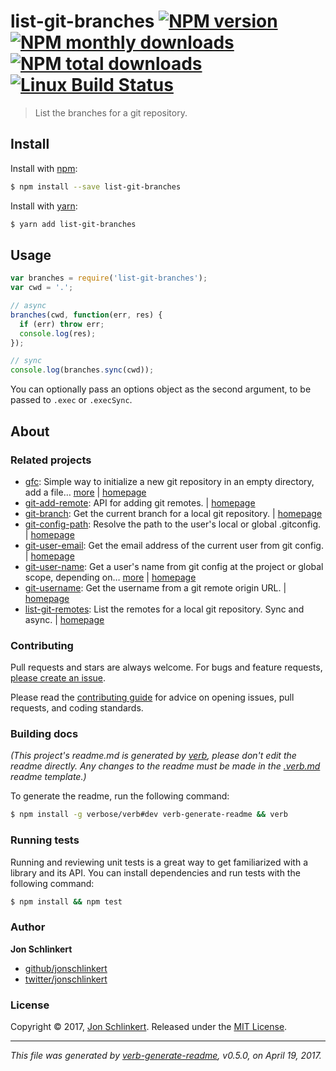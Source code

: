 # list-git-branches [![NPM version](https://img.shields.io/npm/v/list-git-branches.svg?style=flat)](https://www.npmjs.com/package/list-git-branches) [![NPM monthly downloads](https://img.shields.io/npm/dm/list-git-branches.svg?style=flat)](https://npmjs.org/package/list-git-branches)  [![NPM total downloads](https://img.shields.io/npm/dt/list-git-branches.svg?style=flat)](https://npmjs.org/package/list-git-branches) [![Linux Build Status](https://img.shields.io/travis/jonschlinkert/list-git-branches.svg?style=flat&label=Travis)](https://travis-ci.org/jonschlinkert/list-git-branches)

> List the branches for a git repository.

## Install

Install with [npm](https://www.npmjs.com/):

```sh
$ npm install --save list-git-branches
```

Install with [yarn](https://yarnpkg.com):

```sh
$ yarn add list-git-branches
```

## Usage

```js
var branches = require('list-git-branches');
var cwd = '.';

// async
branches(cwd, function(err, res) {
  if (err) throw err;
  console.log(res);
});

// sync
console.log(branches.sync(cwd));
```

You can optionally pass an options object as the second argument, to be passed to `.exec` or `.execSync`.

## About

### Related projects

* [gfc](https://www.npmjs.com/package/gfc): Simple way to initialize a new git repository in an empty directory, add a file… [more](https://github.com/jonschlinkert/gfc) | [homepage](https://github.com/jonschlinkert/gfc "Simple way to initialize a new git repository in an empty directory, add a file and do a first commit (or skip that part in a directory with files). Useful for unit tests and generators.")
* [git-add-remote](https://www.npmjs.com/package/git-add-remote): API for adding git remotes. | [homepage](https://github.com/jonschlinkert/git-add-remote "API for adding git remotes.")
* [git-branch](https://www.npmjs.com/package/git-branch): Get the current branch for a local git repository. | [homepage](https://github.com/jonschlinkert/git-branch "Get the current branch for a local git repository.")
* [git-config-path](https://www.npmjs.com/package/git-config-path): Resolve the path to the user's local or global .gitconfig. | [homepage](https://github.com/jonschlinkert/git-config-path "Resolve the path to the user's local or global .gitconfig.")
* [git-user-email](https://www.npmjs.com/package/git-user-email): Get the email address of the current user from git config. | [homepage](https://github.com/jonschlinkert/git-user-email "Get the email address of the current user from git config.")
* [git-user-name](https://www.npmjs.com/package/git-user-name): Get a user's name from git config at the project or global scope, depending on… [more](https://github.com/jonschlinkert/git-user-name) | [homepage](https://github.com/jonschlinkert/git-user-name "Get a user's name from git config at the project or global scope, depending on what git uses in the current context.")
* [git-username](https://www.npmjs.com/package/git-username): Get the username from a git remote origin URL. | [homepage](https://github.com/jonschlinkert/git-username "Get the username from a git remote origin URL.")
* [list-git-remotes](https://www.npmjs.com/package/list-git-remotes): List the remotes for a local git repository. Sync and async. | [homepage](https://github.com/jonschlinkert/list-git-remotes "List the remotes for a local git repository. Sync and async.")

### Contributing

Pull requests and stars are always welcome. For bugs and feature requests, [please create an issue](../../issues/new).

Please read the [contributing guide](.github/contributing.md) for advice on opening issues, pull requests, and coding standards.

### Building docs

_(This project's readme.md is generated by [verb](https://github.com/verbose/verb-generate-readme), please don't edit the readme directly. Any changes to the readme must be made in the [.verb.md](.verb.md) readme template.)_

To generate the readme, run the following command:

```sh
$ npm install -g verbose/verb#dev verb-generate-readme && verb
```

### Running tests

Running and reviewing unit tests is a great way to get familiarized with a library and its API. You can install dependencies and run tests with the following command:

```sh
$ npm install && npm test
```

### Author

**Jon Schlinkert**

* [github/jonschlinkert](https://github.com/jonschlinkert)
* [twitter/jonschlinkert](https://twitter.com/jonschlinkert)

### License

Copyright © 2017, [Jon Schlinkert](https://github.com/jonschlinkert).
Released under the [MIT License](LICENSE).

***

_This file was generated by [verb-generate-readme](https://github.com/verbose/verb-generate-readme), v0.5.0, on April 19, 2017._